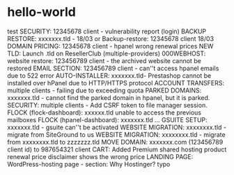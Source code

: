 # hello-world
test
SECURITY: 12345678 client - vulnerability report (login)
BACKUP RESTORE: xxxxxxx.tld - 18/03 or Backup-restore: 12345678 client 18/03
DOMAIN PRICING: 12345678 client - hpanel wrong renewal prices
NEW TLD: Launch .tld on ResellerClub (multiple-providers)
000WEBHOST: website restore: 123456789 client - the archived website cannot be restored
EMAIL SECTION: 123456789 client - can''t access hpanel emails due to 522 error
AUTO-INSTALLER: xxxxxxx.tld- Prestashop cannot be installed over hPanel due to HTTP/HTTPS protocol
ACCOUNT TRANSFERS: multiple clients - failing due to exceeding quota
PARKED DOMAINS: xxxxxxx.tld - cannot find the parked domain in hpanel, but it is parked.
SECURITY: multiple clients - Add CSRF token to file manager session.
FLOCK (flock-dashboard): xxxxxx.tld unable to access the previous mailboxes
FLOCK (hpanel-dashboard): xxxxxxx.tld …
GSUITE SETUP: xxxxxxx.tld - gsuite can''t be activated
WEBSITE MIGRATION: xxxxxxxx.tld - migrate from SiteGround to us
WEBSITE MIGRATION: xxxxxxxx.tld - migrate from xxxxxxxx.tld to zzzzzzz.tld
MOVE DOMAIN: xxxxxxx.com (123456789 client id) to 987654321 client
CART: Added Premium shared hosting product renewal price disclaimer shows the wrong price
LANDING PAGE: WordPress-hosting page - section: Why Hostinger? typo
